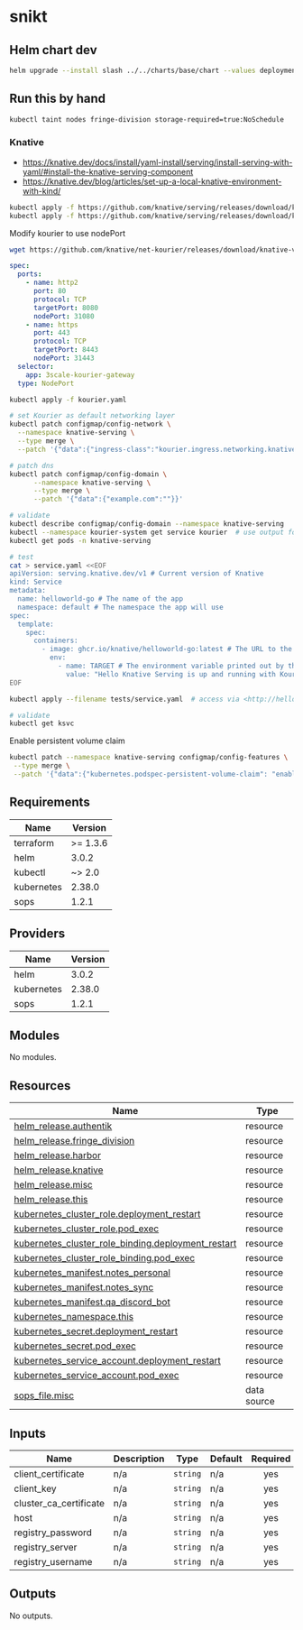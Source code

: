 # snikt

## Helm chart dev

```bash
helm upgrade --install slash ../../charts/base/chart --values deployments/tools/slash.yaml --namespace tools
```

## Run this by hand

```bash
kubectl taint nodes fringe-division storage-required=true:NoSchedule
```

### Knative

- <https://knative.dev/docs/install/yaml-install/serving/install-serving-with-yaml/#install-the-knative-serving-component>
- <https://knative.dev/blog/articles/set-up-a-local-knative-environment-with-kind/>

```bash
kubectl apply -f https://github.com/knative/serving/releases/download/knative-v1.19.6/serving-crds.yaml
kubectl apply -f https://github.com/knative/serving/releases/download/knative-v1.19.6/serving-core.yaml
```

Modify kourier to use nodePort

```bash
wget https://github.com/knative/net-kourier/releases/download/knative-v1.19.5/kourier.yaml
```

```yaml
spec:
  ports:
    - name: http2
      port: 80
      protocol: TCP
      targetPort: 8080
      nodePort: 31080
    - name: https
      port: 443
      protocol: TCP
      targetPort: 8443
      nodePort: 31443
  selector:
    app: 3scale-kourier-gateway
  type: NodePort
```

```bash
kubectl apply -f kourier.yaml
```

```bash
# set Kourier as default networking layer
kubectl patch configmap/config-network \
  --namespace knative-serving \
  --type merge \
  --patch '{"data":{"ingress-class":"kourier.ingress.networking.knative.dev"}}'

# patch dns
kubectl patch configmap/config-domain \
      --namespace knative-serving \
      --type merge \
      --patch '{"data":{"example.com":""}}'

# validate
kubectl describe configmap/config-domain --namespace knative-serving
kubectl --namespace kourier-system get service kourier  # use output for reverse-proxy port later
kubectl get pods -n knative-serving

# test
cat > service.yaml <<EOF
apiVersion: serving.knative.dev/v1 # Current version of Knative
kind: Service
metadata:
  name: helloworld-go # The name of the app
  namespace: default # The namespace the app will use
spec:
  template:
    spec:
      containers:
        - image: ghcr.io/knative/helloworld-go:latest # The URL to the image of the app
          env:
            - name: TARGET # The environment variable printed out by the sample app
              value: "Hello Knative Serving is up and running with Kourier!!"
EOF

kubectl apply --filename tests/service.yaml  # access via <http://helloworld-go.default.192.168.1.36.sslip.io:31080>, port is from Kourier HTTP NodePort

# validate
kubectl get ksvc
```

Enable persistent volume claim

```bash
kubectl patch --namespace knative-serving configmap/config-features \
 --type merge \
 --patch '{"data":{"kubernetes.podspec-persistent-volume-claim": "enabled", "kubernetes.podspec-persistent-volume-write": "enabled"}}'
```

<!-- BEGIN_TF_DOCS -->
## Requirements

| Name | Version |
|------|---------|
| terraform | >= 1.3.6 |
| helm | 3.0.2 |
| kubectl | ~> 2.0 |
| kubernetes | 2.38.0 |
| sops | 1.2.1 |

## Providers

| Name | Version |
|------|---------|
| helm | 3.0.2 |
| kubernetes | 2.38.0 |
| sops | 1.2.1 |

## Modules

No modules.

## Resources

| Name | Type |
|------|------|
| [helm_release.authentik](https://registry.terraform.io/providers/hashicorp/helm/3.0.2/docs/resources/release) | resource |
| [helm_release.fringe_division](https://registry.terraform.io/providers/hashicorp/helm/3.0.2/docs/resources/release) | resource |
| [helm_release.harbor](https://registry.terraform.io/providers/hashicorp/helm/3.0.2/docs/resources/release) | resource |
| [helm_release.knative](https://registry.terraform.io/providers/hashicorp/helm/3.0.2/docs/resources/release) | resource |
| [helm_release.misc](https://registry.terraform.io/providers/hashicorp/helm/3.0.2/docs/resources/release) | resource |
| [helm_release.this](https://registry.terraform.io/providers/hashicorp/helm/3.0.2/docs/resources/release) | resource |
| [kubernetes_cluster_role.deployment_restart](https://registry.terraform.io/providers/hashicorp/kubernetes/2.38.0/docs/resources/cluster_role) | resource |
| [kubernetes_cluster_role.pod_exec](https://registry.terraform.io/providers/hashicorp/kubernetes/2.38.0/docs/resources/cluster_role) | resource |
| [kubernetes_cluster_role_binding.deployment_restart](https://registry.terraform.io/providers/hashicorp/kubernetes/2.38.0/docs/resources/cluster_role_binding) | resource |
| [kubernetes_cluster_role_binding.pod_exec](https://registry.terraform.io/providers/hashicorp/kubernetes/2.38.0/docs/resources/cluster_role_binding) | resource |
| [kubernetes_manifest.notes_personal](https://registry.terraform.io/providers/hashicorp/kubernetes/2.38.0/docs/resources/manifest) | resource |
| [kubernetes_manifest.notes_sync](https://registry.terraform.io/providers/hashicorp/kubernetes/2.38.0/docs/resources/manifest) | resource |
| [kubernetes_manifest.qa_discord_bot](https://registry.terraform.io/providers/hashicorp/kubernetes/2.38.0/docs/resources/manifest) | resource |
| [kubernetes_namespace.this](https://registry.terraform.io/providers/hashicorp/kubernetes/2.38.0/docs/resources/namespace) | resource |
| [kubernetes_secret.deployment_restart](https://registry.terraform.io/providers/hashicorp/kubernetes/2.38.0/docs/resources/secret) | resource |
| [kubernetes_secret.pod_exec](https://registry.terraform.io/providers/hashicorp/kubernetes/2.38.0/docs/resources/secret) | resource |
| [kubernetes_service_account.deployment_restart](https://registry.terraform.io/providers/hashicorp/kubernetes/2.38.0/docs/resources/service_account) | resource |
| [kubernetes_service_account.pod_exec](https://registry.terraform.io/providers/hashicorp/kubernetes/2.38.0/docs/resources/service_account) | resource |
| [sops_file.misc](https://registry.terraform.io/providers/carlpett/sops/1.2.1/docs/data-sources/file) | data source |

## Inputs

| Name | Description | Type | Default | Required |
|------|-------------|------|---------|:--------:|
| client\_certificate | n/a | `string` | n/a | yes |
| client\_key | n/a | `string` | n/a | yes |
| cluster\_ca\_certificate | n/a | `string` | n/a | yes |
| host | n/a | `string` | n/a | yes |
| registry\_password | n/a | `string` | n/a | yes |
| registry\_server | n/a | `string` | n/a | yes |
| registry\_username | n/a | `string` | n/a | yes |

## Outputs

No outputs.
<!-- END_TF_DOCS -->

